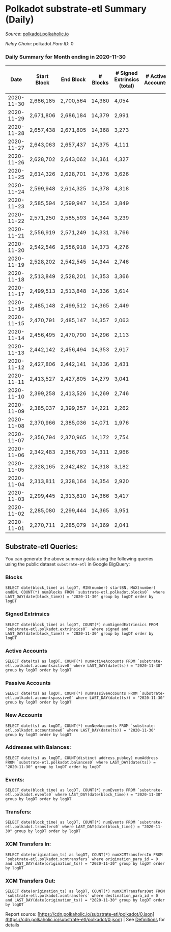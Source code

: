 # Polkadot substrate-etl Summary (Daily)

_Source_: [polkadot.polkaholic.io](https://polkadot.polkaholic.io)

*Relay Chain*: polkadot
*Para ID*: 0



### Daily Summary for Month ending in 2020-11-30


| Date | Start Block | End Block | # Blocks | # Signed Extrinsics (total) | # Active Accounts | # Passive | # New | # Addresses with Balances | # Events | # Transfers | # XCM Transfers In | # XCM Transfers Out | Issues | 
| ---- | ----------- | --------- | -------- | --------------------------- | ----------------- | --------- | ----- | ------------------------- | -------- | ----------- | ------------------ | ------------------- | ------ |
| 2020-11-30 | 2,686,185 | 2,700,564 | 14,380 | 4,054 |  |  |  | 51,600 | 43,268 | 3,470 ($234,742,701.23) |   |   |  |
| 2020-11-29 | 2,671,806 | 2,686,184 | 14,379 | 2,991 |  |  |  |  | 35,884 | 2,453 ($216,708,200.99) |   |   |  |
| 2020-11-28 | 2,657,438 | 2,671,805 | 14,368 | 3,273 |  |  |  |  | 38,007 | 2,846 ($143,641,223.64) |   |   |  |
| 2020-11-27 | 2,643,063 | 2,657,437 | 14,375 | 4,111 |  |  |  |  | 41,503 | 3,665 ($538,919,054.13) |   |   |  |
| 2020-11-26 | 2,628,702 | 2,643,062 | 14,361 | 4,327 |  |  |  |  | 44,489 | 4,184 ($460,606,422.64) |   |   |  |
| 2020-11-25 | 2,614,326 | 2,628,701 | 14,376 | 3,626 |  |  |  |  | 39,763 | 3,231 ($489,580,086.90) |   |   |  |
| 2020-11-24 | 2,599,948 | 2,614,325 | 14,378 | 4,318 |  |  |  |  | 44,254 | 4,007 ($320,370,319.32) |   |   |  |
| 2020-11-23 | 2,585,594 | 2,599,947 | 14,354 | 3,849 |  |  |  |  | 42,632 | 3,177 ($247,930,971.51) |   |   |  |
| 2020-11-22 | 2,571,250 | 2,585,593 | 14,344 | 3,239 |  |  |  |  | 36,949 | 2,716 ($157,127,096.87) |   |   |  |
| 2020-11-21 | 2,556,919 | 2,571,249 | 14,331 | 3,766 |  |  |  |  | 42,561 | 3,207 ($344,682,982.14) |   |   |  |
| 2020-11-20 | 2,542,546 | 2,556,918 | 14,373 | 4,276 |  |  |  |  | 43,313 | 3,852 ($470,784,078.82) |   |   |  |
| 2020-11-19 | 2,528,202 | 2,542,545 | 14,344 | 2,746 |  |  |  |  | 34,376 | 2,178 ($295,208,046.49) |   |   |  |
| 2020-11-18 | 2,513,849 | 2,528,201 | 14,353 | 3,366 |  |  |  |  | 38,419 | 2,812 ($539,093,695.56) |   |   |  |
| 2020-11-17 | 2,499,513 | 2,513,848 | 14,336 | 3,614 |  |  |  |  | 41,263 | 3,025 ($446,671,599.16) |   |   |  |
| 2020-11-16 | 2,485,148 | 2,499,512 | 14,365 | 2,449 |  |  |  |  | 34,935 | 1,865 ($225,780,138.37) |   |   |  |
| 2020-11-15 | 2,470,791 | 2,485,147 | 14,357 | 2,063 |  |  |  |  | 31,718 | 1,552 ($77,384,377.41) |   |   |  |
| 2020-11-14 | 2,456,495 | 2,470,790 | 14,296 | 2,113 |  |  |  |  | 31,216 | 1,580 ($114,927,485.73) |   |   |  |
| 2020-11-13 | 2,442,142 | 2,456,494 | 14,353 | 2,617 |  |  |  |  | 33,365 | 1,923 ($1,148,742,435.19) |   |   |  |
| 2020-11-12 | 2,427,806 | 2,442,141 | 14,336 | 2,431 |  |  |  |  | 34,515 | 1,829 ($237,096,308.22) |   |   |  |
| 2020-11-11 | 2,413,527 | 2,427,805 | 14,279 | 3,041 |  |  |  |  | 39,795 | 2,295 ($1,073,746,475.23) |   |   |  |
| 2020-11-10 | 2,399,258 | 2,413,526 | 14,269 | 2,746 |  |  |  |  | 38,679 | 2,176 ($250,183,498.79) |   |   |  |
| 2020-11-09 | 2,385,037 | 2,399,257 | 14,221 | 2,262 |  |  |  |  | 36,468 | 1,587 ($236,475,520.15) |   |   |  |
| 2020-11-08 | 2,370,966 | 2,385,036 | 14,071 | 1,976 |  |  |  |  | 37,322 | 1,402 ($112,548,548.26) |   |   |  |
| 2020-11-07 | 2,356,794 | 2,370,965 | 14,172 | 2,754 |  |  |  |  | 40,291 | 2,181 ($207,278,555.68) |   |   |  |
| 2020-11-06 | 2,342,483 | 2,356,793 | 14,311 | 2,966 |  |  |  |  | 42,843 | 2,292 ($271,797,749.58) |   |   |  |
| 2020-11-05 | 2,328,165 | 2,342,482 | 14,318 | 3,182 |  |  |  |  | 46,964 | 2,191 ($313,226,583.83) |   |   |  |
| 2020-11-04 | 2,313,811 | 2,328,164 | 14,354 | 2,920 |  |  |  |  | 43,357 | 2,276 ($305,318,137.94) |   |   |  |
| 2020-11-03 | 2,299,445 | 2,313,810 | 14,366 | 3,417 |  |  |  |  | 46,387 | 2,901 ($249,905,333.27) |   |   |  |
| 2020-11-02 | 2,285,080 | 2,299,444 | 14,365 | 3,951 |  |  |  |  | 49,138 | 3,269 ($300,353,110.65) |   |   |  |
| 2020-11-01 | 2,270,711 | 2,285,079 | 14,369 | 2,041 |  |  |  |  | 38,409 | 1,424 ($211,061,450.83) |   |   |  |

## Substrate-etl Queries:
You can generate the above summary data using the following queries using the public dataset `substrate-etl` in Google BigQuery:


### Blocks
```
SELECT date(block_time) as logDT, MIN(number) startBN, MAX(number) endBN, COUNT(*) numBlocks FROM `substrate-etl.polkadot.blocks0`  where LAST_DAY(date(block_time)) = "2020-11-30" group by logDT order by logDT
```


### Signed Extrinsics
```
SELECT date(block_time) as logDT, COUNT(*) numSignedExtrinsics FROM `substrate-etl.polkadot.extrinsics0`  where signed and LAST_DAY(date(block_time)) = "2020-11-30" group by logDT order by logDT
```


### Active Accounts
```
SELECT date(ts) as logDT, COUNT(*) numActiveAccounts FROM `substrate-etl.polkadot.accountsactive0` where LAST_DAY(date(ts)) = "2020-11-30" group by logDT order by logDT
```


### Passive Accounts
```
SELECT date(ts) as logDT, COUNT(*) numPassiveAccounts FROM `substrate-etl.polkadot.accountspassive0` where LAST_DAY(date(ts)) = "2020-11-30" group by logDT order by logDT
```


### New Accounts
```
SELECT date(ts) as logDT, COUNT(*) numNewAccounts FROM `substrate-etl.polkadot.accountsnew0` where LAST_DAY(date(ts)) = "2020-11-30" group by logDT order by logDT
```


### Addresses with Balances:
```
SELECT date(ts) as logDT, COUNT(distinct address_pubkey) numAddress FROM `substrate-etl.polkadot.balances0` where LAST_DAY(date(ts)) = "2020-11-30" group by logDT order by logDT
```


### Events:
```
SELECT date(block_time) as logDT, COUNT(*) numEvents FROM `substrate-etl.polkadot.events0` where LAST_DAY(date(block_time)) = "2020-11-30" group by logDT order by logDT
```


### Transfers:
```
SELECT date(block_time) as logDT, COUNT(*) numEvents FROM `substrate-etl.polkadot.transfers0` where LAST_DAY(date(block_time)) = "2020-11-30" group by logDT order by logDT
```


### XCM Transfers In:
```
SELECT date(origination_ts) as logDT, COUNT(*) numXCMTransfersIn FROM `substrate-etl.polkadot.xcmtransfers` where origination_para_id = 0 and LAST_DAY(date(origination_ts)) = "2020-11-30" group by logDT order by logDT
```


### XCM Transfers Out:
```
SELECT date(origination_ts) as logDT, COUNT(*) numXCMTransfersOut FROM `substrate-etl.polkadot.xcmtransfers` where destination_para_id = 0 and LAST_DAY(date(origination_ts)) = "2020-11-30" group by logDT order by logDT
```



Report source: [https://cdn.polkaholic.io/substrate-etl/polkadot/0.json](https://cdn.polkaholic.io/substrate-etl/polkadot/0.json) | See [Definitions](/DEFINITIONS.md) for details
